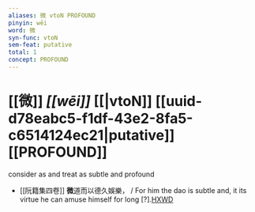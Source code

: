 ```yaml
---
aliases: 微 vtoN PROFOUND
pinyin: wēi
word: 微
syn-func: vtoN
sem-feat: putative
total: 1
concept: PROFOUND 
---
```

# [[微]] *[[wēi]]*  [[|vtoN]] [[uuid-d78eabc5-f1df-43e2-8fa5-c6514124ec21|putative]] [[PROFOUND]]
consider as and treat as subtle and profound
 - [[阮籍集四卷]] **微**道而以德久娛樂， / For him the dao is subtle and, it its virtue he can amuse himself for long [?].[HXWD](https://hxwd.org/textview.html?location=CH2b1558_CHANT_004-22a.61)